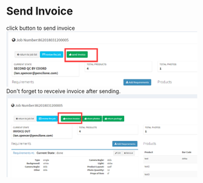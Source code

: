 # Send Invoice

click button to send invoice ![](/assets/send_invoice.png)Don't forget to revceive invoice after sending.![](/assets/dont_forget_rescietimport.png)

